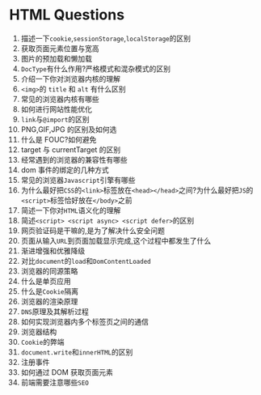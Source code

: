 # HTML Questions

1. 描述一下`cookie`,`sessionStorage`,`localStorage`的区别
2. 获取页面元素位置与宽高
3. 图片的预加载和懒加载
4. `DocType`有什么作用?严格模式和混杂模式的区别
5. 介绍一下你对浏览器内核的理解
6. `<img>`的 `title` 和 `alt` 有什么区别
7. 常见的浏览器内核有哪些
8. 如何进行网站性能优化
9. `link`与`@import`的区别
10. PNG,GIF,JPG 的区别及如何选
11. 什么是 FOUC?如何避免
12. target 与 currentTarget 的区别
13. 经常遇到的浏览器的兼容性有哪些
14. dom 事件的绑定的几种方式
15. 常见的浏览器`Javascript`引擎有哪些
16. 为什么最好把`CSS`的`<link>`标签放在`<head></head>`之间?为什么最好把`JS`的`<script>`标签恰好放在`</body>`之前
17. 简述一下你对`HTML`语义化的理解
18. 简述`<script> <script async> <script defer>`的区别
19. 网页验证码是干嘛的,是为了解决什么安全问题
20. 页面从输入`URL`到页面加载显示完成,这个过程中都发生了什么
21. 渐进增强和优雅降级
22. 对比`document`的`load`和`DomContentLoaded`
23. 浏览器的同源策略
24. 什么是单页应用
25. 什么是`Cookie`隔离
26. 浏览器的渲染原理
27. `DNS`原理及其解析过程
28. 如何实现浏览器内多个标签页之间的通信
29. 浏览器结构
30. `Cookie`的弊端
31. `document.write`和`innerHTML`的区别
32. 注册事件
33. 如何通过 DOM 获取页面元素
34. 前端需要注意哪些`SEO`
